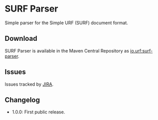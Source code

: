 # SURF Parser

Simple parser for the Simple URF (SURF) document format.

## Download

SURF Parser is available in the Maven Central Repository as [io.urf:surf-parser](http://search.maven.org/#search%7Cga%7C1%7Cg%3A%22io.urf%22%20AND%20a%3A%22surf-parser%22).

## Issues

Issues tracked by [JIRA](https://globalmentor.atlassian.net/projects/URF/).

## Changelog

- 1.0.0: First public release.
